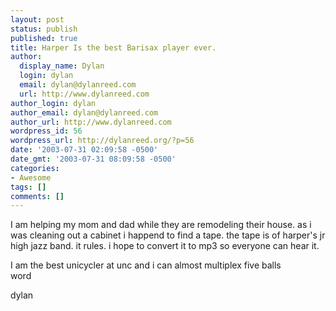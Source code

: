 ```yaml
---
layout: post
status: publish
published: true
title: Harper Is the best Barisax player ever.
author:
  display_name: Dylan
  login: dylan
  email: dylan@dylanreed.com
  url: http://www.dylanreed.com
author_login: dylan
author_email: dylan@dylanreed.com
author_url: http://www.dylanreed.com
wordpress_id: 56
wordpress_url: http://dylanreed.org/?p=56
date: '2003-07-31 02:09:58 -0500'
date_gmt: '2003-07-31 08:09:58 -0500'
categories:
- Awesome
tags: []
comments: []
---
```

<p>I am helping my mom and dad while they are remodeling their house. as i was cleaning out a cabinet i happend to find a tape. the tape is of harper's jr high jazz band. it rules. i hope to convert it to mp3 so everyone can hear it. </p>
<p>I am the best unicycler at unc and i can almost multiplex five balls<br />
word</p>
<p>dylan</p>
